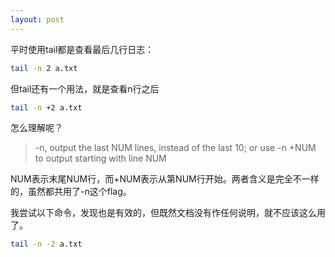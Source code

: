 ```yaml
---
layout: post
---
```


平时使用tail都是查看最后几行日志：

```bash
tail -n 2 a.txt
```

但tail还有一个用法，就是查看n行之后

```bash
tail -n +2 a.txt
```

怎么理解呢？

> -n, output the last NUM lines, instead of the last 10; or use -n +NUM to output starting with line NUM

NUM表示末尾NUM行，而+NUM表示从第NUM行开始。两者含义是完全不一样的，虽然都共用了-n这个flag。

我尝试以下命令，发现也是有效的，但既然文档没有作任何说明，就不应该这么用了。

```bash
tail -n -2 a.txt
```
